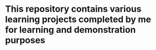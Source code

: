 # This repository contains various learning projects completed by me for learning and demonstration purposes